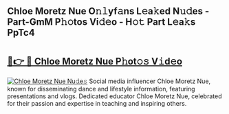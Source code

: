 ## Chloe Moretz Nue O𝚗𝚕yf𝚊ns L𝚎a𝚔ed N𝚞𝚍es - Part-GmM P𝚑𝚘tos Vi𝚍𝚎o - H𝚘𝚝 Part L𝚎a𝚔s PpTc4

# <h2><a href="http://kfay28.oniu.top/?m=Chloe+Moretz+Nue">🔗👉 🔴 Chloe Moretz Nue P𝚑ot𝚘𝚜 V𝚒d𝚎o</a></h2>

[![Chloe Moretz Nue Nu𝚍e𝚜](https://i.imgur.com/0qMVB7G.gif)](http://kfay28.oniu.top/?m=Chloe+Moretz+Nue)
Social media influencer Chloe Moretz Nue, known for disseminating dance and lifestyle information, featuring presentations and vlogs. Dedicated educator Chloe Moretz Nue, celebrated for their passion and expertise in teaching and inspiring others.  
